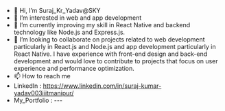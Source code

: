 - 👋 Hi, I’m Suraj_Kr_Yadav@SKY
- 👀 I’m interested in web and app development
- 🌱 I’m currently improving my skill in React Native and backend technology like Node.js and Express.js.
- 💞️ I’m looking to collaborate on projects related to web development particularly in React.js and Node.js and app development particularly in React Native. I have experience with front-end design and back-end     development and would love to contribute to projects that focus on user experience and performance optimization.
- 📫 How to reach me
- LinkedIn : https://www.linkedin.com/in/suraj-kumar-yadav003iiitmanipur/
- My_Portfolio : ---

<!---
SurajKrYadav-SKY/SurajKrYadav-SKY is a ✨ special ✨ repository because its `README.md` (this file) appears on your GitHub profile.
You can click the Preview link to take a look at your changes.
--->
